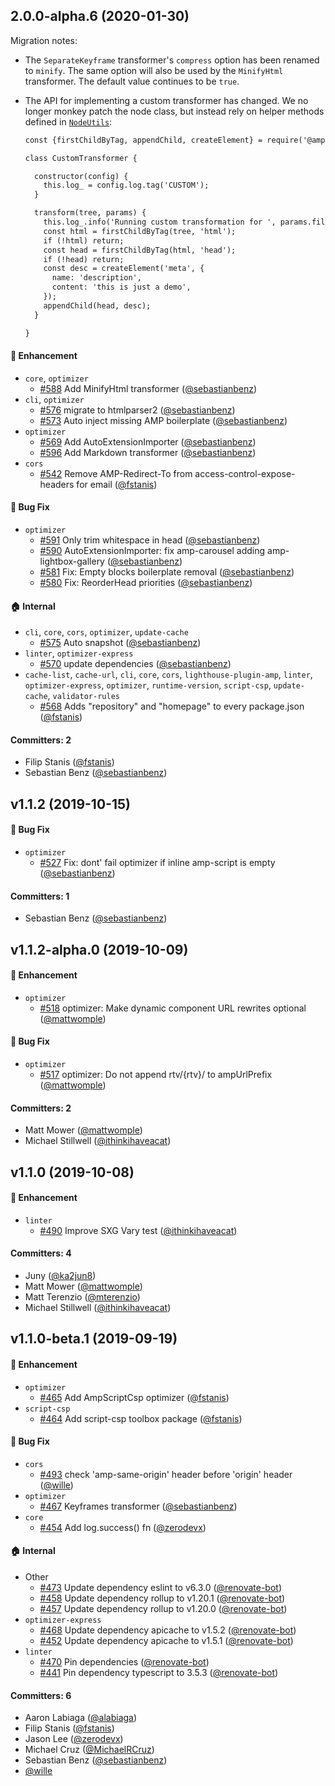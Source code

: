 ## 2.0.0-alpha.6 (2020-01-30)

Migration notes:

* The `SeparateKeyframe` transformer's `compress` option has been renamed to `minify`. The same option will also be used by the `MinifyHtml` transformer. The default value continues to be `true`.
* The API for implementing a custom transformer has changed. We no longer monkey patch the node class, but instead rely on helper methods defined in [`NodeUtils`](https://github.com/ampproject/amp-toolbox/blob/master/packages/optimizer/lib/NodeUtils.js):

  ```html
  const {firstChildByTag, appendChild, createElement} = require('@ampproject/toolbox-optimizer').NodeUtils;

  class CustomTransformer {

    constructor(config) {
      this.log_ = config.log.tag('CUSTOM');
    }

    transform(tree, params) {
      this.log_.info('Running custom transformation for ', params.filePath);
      const html = firstChildByTag(tree, 'html');
      if (!html) return;
      const head = firstChildByTag(html, 'head');
      if (!head) return;
      const desc = createElement('meta', {
        name: 'description',
        content: 'this is just a demo',
      });
      appendChild(head, desc);
    }

  }
  ```

#### :rocket: Enhancement
* `core`, `optimizer`
  * [#588](https://github.com/ampproject/amp-toolbox/pull/588) Add MinifyHtml transformer ([@sebastianbenz](https://github.com/sebastianbenz))
* `cli`, `optimizer`
  * [#576](https://github.com/ampproject/amp-toolbox/pull/576) migrate to htmlparser2 ([@sebastianbenz](https://github.com/sebastianbenz))
  * [#573](https://github.com/ampproject/amp-toolbox/pull/573) Auto inject missing AMP boilerplate ([@sebastianbenz](https://github.com/sebastianbenz))
* `optimizer`
  * [#569](https://github.com/ampproject/amp-toolbox/pull/569) Add AutoExtensionImporter ([@sebastianbenz](https://github.com/sebastianbenz))
  * [#596](https://github.com/ampproject/amp-toolbox/pull/596)  Add Markdown transformer ([@sebastianbenz](https://github.com/sebastianbenz))
* `cors`
  * [#542](https://github.com/ampproject/amp-toolbox/pull/542) Remove AMP-Redirect-To from access-control-expose-headers for email ([@fstanis](https://github.com/fstanis))

#### :bug: Bug Fix
* `optimizer`
  * [#591](https://github.com/ampproject/amp-toolbox/pull/591) Only trim whitespace in head ([@sebastianbenz](https://github.com/sebastianbenz))
  * [#590](https://github.com/ampproject/amp-toolbox/pull/590) AutoExtensionImporter: fix amp-carousel adding amp-lightbox-gallery ([@sebastianbenz](https://github.com/sebastianbenz))
  * [#581](https://github.com/ampproject/amp-toolbox/pull/581) Fix: Empty <amp-experiment> blocks boilerplate removal ([@sebastianbenz](https://github.com/sebastianbenz))
  * [#580](https://github.com/ampproject/amp-toolbox/pull/580) Fix: ReorderHead priorities ([@sebastianbenz](https://github.com/sebastianbenz))

#### :house: Internal
* `cli`, `core`, `cors`, `optimizer`, `update-cache`
  * [#575](https://github.com/ampproject/amp-toolbox/pull/575) Auto snapshot ([@sebastianbenz](https://github.com/sebastianbenz))
* `linter`, `optimizer-express`
  * [#570](https://github.com/ampproject/amp-toolbox/pull/570) update dependencies ([@sebastianbenz](https://github.com/sebastianbenz))
* `cache-list`, `cache-url`, `cli`, `core`, `cors`, `lighthouse-plugin-amp`, `linter`, `optimizer-express`, `optimizer`, `runtime-version`, `script-csp`, `update-cache`, `validator-rules`
  * [#568](https://github.com/ampproject/amp-toolbox/pull/568) Adds "repository" and "homepage" to every package.json ([@fstanis](https://github.com/fstanis))

#### Committers: 2
- Filip Stanis ([@fstanis](https://github.com/fstanis))
- Sebastian Benz ([@sebastianbenz](https://github.com/sebastianbenz))

## v1.1.2 (2019-10-15)

#### :bug: Bug Fix
* `optimizer`
  * [#527](https://github.com/ampproject/amp-toolbox/pull/527) Fix: dont' fail optimizer if inline amp-script is empty ([@sebastianbenz](https://github.com/sebastianbenz))

#### Committers: 1
- Sebastian Benz ([@sebastianbenz](https://github.com/sebastianbenz))

## v1.1.2-alpha.0 (2019-10-09)

#### :rocket: Enhancement
* `optimizer`
  * [#518](https://github.com/ampproject/amp-toolbox/pull/518) optimizer: Make dynamic component URL rewrites optional ([@mattwomple](https://github.com/mattwomple))

#### :bug: Bug Fix
* `optimizer`
  * [#517](https://github.com/ampproject/amp-toolbox/pull/517) optimizer: Do not append rtv/{rtv}/ to ampUrlPrefix ([@mattwomple](https://github.com/mattwomple))

#### Committers: 2
- Matt Mower ([@mattwomple](https://github.com/mattwomple))
- Michael Stillwell ([@ithinkihaveacat](https://github.com/ithinkihaveacat))

## v1.1.0 (2019-10-08)

#### :rocket: Enhancement
* `linter`
  * [#490](https://github.com/ampproject/amp-toolbox/pull/490) Improve SXG Vary test ([@ithinkihaveacat](https://github.com/ithinkihaveacat))

#### Committers: 4
- Juny ([@ka2jun8](https://github.com/ka2jun8))
- Matt Mower ([@mattwomple](https://github.com/mattwomple))
- Matt Terenzio ([@mterenzio](https://github.com/mterenzio))
- Michael Stillwell ([@ithinkihaveacat](https://github.com/ithinkihaveacat))


## v1.1.0-beta.1 (2019-09-19)

#### :rocket: Enhancement
* `optimizer`
  * [#465](https://github.com/ampproject/amp-toolbox/pull/465) Add AmpScriptCsp optimizer ([@fstanis](https://github.com/fstanis))
* `script-csp`
  * [#464](https://github.com/ampproject/amp-toolbox/pull/464) Add script-csp toolbox package ([@fstanis](https://github.com/fstanis))

#### :bug: Bug Fix
* `cors`
  * [#493](https://github.com/ampproject/amp-toolbox/pull/493) check 'amp-same-origin' header before 'origin' header ([@wille](https://github.com/wille))
* `optimizer`
  * [#467](https://github.com/ampproject/amp-toolbox/pull/467) Keyframes transformer ([@sebastianbenz](https://github.com/sebastianbenz))
* `core`
  * [#454](https://github.com/ampproject/amp-toolbox/pull/454) Add log.success() fn ([@zerodevx](https://github.com/zerodevx))

#### :house: Internal
* Other
  * [#473](https://github.com/ampproject/amp-toolbox/pull/473) Update dependency eslint to v6.3.0 ([@renovate-bot](https://github.com/renovate-bot))
  * [#458](https://github.com/ampproject/amp-toolbox/pull/458) Update dependency rollup to v1.20.1 ([@renovate-bot](https://github.com/renovate-bot))
  * [#457](https://github.com/ampproject/amp-toolbox/pull/457) Update dependency rollup to v1.20.0 ([@renovate-bot](https://github.com/renovate-bot))
* `optimizer-express`
  * [#468](https://github.com/ampproject/amp-toolbox/pull/468) Update dependency apicache to v1.5.2 ([@renovate-bot](https://github.com/renovate-bot))
  * [#452](https://github.com/ampproject/amp-toolbox/pull/452) Update dependency apicache to v1.5.1 ([@renovate-bot](https://github.com/renovate-bot))
* `linter`
  * [#470](https://github.com/ampproject/amp-toolbox/pull/470) Pin dependencies ([@renovate-bot](https://github.com/renovate-bot))
  * [#441](https://github.com/ampproject/amp-toolbox/pull/441) Pin dependency typescript to 3.5.3 ([@renovate-bot](https://github.com/renovate-bot))

#### Committers: 6
- Aaron Labiaga ([@alabiaga](https://github.com/alabiaga))
- Filip Stanis ([@fstanis](https://github.com/fstanis))
- Jason Lee ([@zerodevx](https://github.com/zerodevx))
- Michael Cruz ([@MichaelRCruz](https://github.com/MichaelRCruz))
- Sebastian Benz ([@sebastianbenz](https://github.com/sebastianbenz))
- [@wille](https://github.com/wille)
